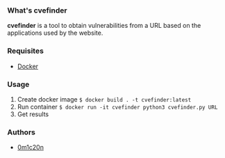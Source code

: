 ### What's cvefinder
**cvefinder** is a tool to obtain vulnerabilities from a URL based on the applications used by the website.

### Requisites
- [Docker](https://www.docker.com/)

### Usage
1. Create docker image
`$ docker build . -t cvefinder:latest`
2. Run container
`$ docker run -it cvefinder python3 cvefinder.py URL`
3. Get results

### Authors
- [0m1c20n](https://github.com/0m1c20n)